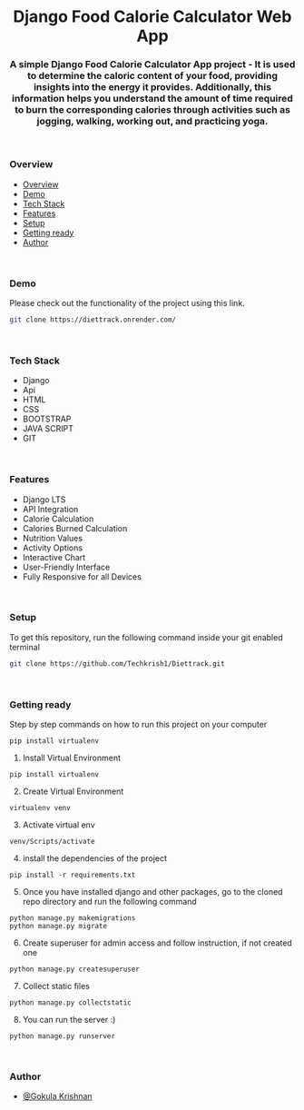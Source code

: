 <h1 align="center">Django Food Calorie Calculator Web App</h1>
<h3 align="center">A simple Django Food Calorie Calculator App project - It is used to determine the caloric content of your food, providing insights into the energy it provides. Additionally, this information helps you understand the amount of time required to burn the corresponding calories through activities such as jogging, walking, working out, and practicing yoga.</h3>
<br />

### Overview

- [Overview](#overview)
- [Demo](#demo)
- [Tech Stack](#tech-stack)
- [Features](#features)
- [Setup](#setup)
- [Getting ready](#getting-ready)
- [Author](#author)

<br />

### Demo

Please check out the functionality of the project using this link.

```bash
git clone https://diettrack.onrender.com/
```

<br />

### Tech Stack

- Django
- Api
- HTML
- CSS
- BOOTSTRAP
- JAVA SCRIPT
- GIT

<br />

### Features

- Django LTS
- API Integration
- Calorie Calculation
- Calories Burned Calculation
- Nutrition Values
- Activity Options
- Interactive Chart
- User-Friendly Interface
- Fully Responsive for all Devices

<br />

### Setup

To get this repository, run the following command inside your git enabled terminal

```bash
git clone https://github.com/Techkrish1/Diettrack.git
```

<br />

### Getting ready

Step by step commands on how to run this project on your computer

```
pip install virtualenv
```

1. Install Virtual Environment

```
pip install virtualenv
```

2. Create Virtual Environment

```
virtualenv venv
```

3. Activate virtual env

```
venv/Scripts/activate
```

4. install the dependencies of the project

```
pip install -r requirements.txt
```

5. Once you have installed django and other packages, go to the cloned repo directory and run the following command

```
python manage.py makemigrations
python manage.py migrate
```

6. Create superuser for admin access and follow instruction, if not created one

```
python manage.py createsuperuser
```

7. Collect static files

```
python manage.py collectstatic
```

8. You can run the server :)

```
python manage.py runserver
```

<br>

### Author

- [@Gokula Krishnan](https://github.com/Techkrish1)
